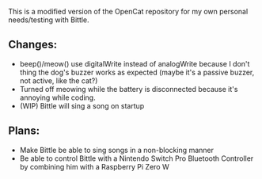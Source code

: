 This is a modified version of the OpenCat repository for my own personal needs/testing with Bittle.

## Changes:
- beep()/meow() use digitalWrite instead of analogWrite because I don't thing the dog's buzzer works as expected (maybe it's a passive buzzer, not active, like the cat?)
- Turned off meowing while the battery is disconnected because it's annoying while coding.
- (WIP) Bittle will sing a song on startup


## Plans:
- Make Bittle be able to sing songs in a non-blocking manner
- Be able to control Bittle with a Nintendo Switch Pro Bluetooth Controller by combining him with a Raspberry Pi Zero W